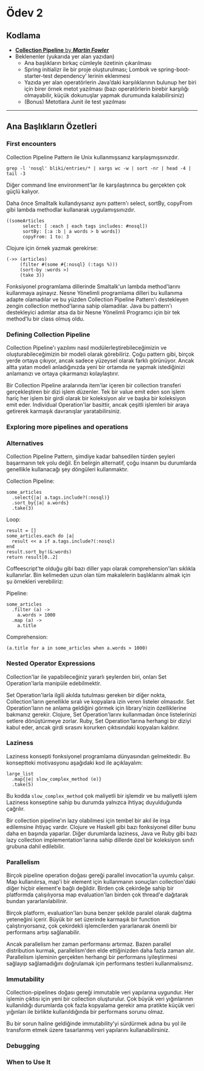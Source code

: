 # Ödev 2

## Kodlama

- [**Collection Pipeline** by ***Martin Fowler***](https://martinfowler.com/articles/collection-pipeline/)
- Beklenenler (yukarıda yer alan yazıdan)
    - Ana başlıkların birkaç cümleyle özetinin çıkarılması
    - Spring initializr ile bir proje oluşturulması; Lombok ve spring-boot-starter-test dependency’ lerinin eklenmesi
    - Yazıda yer alan operatörlerin Java’daki karşılıklarının bulunup her biri için birer örnek metot yazılması (bazı operatörlerin birebir karşılığı olmayabilir, küçük dokunuşlar yapmak durumunda kalabilirsiniz)
    - (Bonus) Metotlara Junit ile test yazılması

---

## Ana Başlıkların Özetleri

### First encounters

Collection Pipeline Pattern ile Unix kullanmışsanız karşılaşmışsınızdır.

```
grep -l 'nosql' bliki/entries/* | xargs wc -w | sort -nr | head -4 | tail -3
```

Diğer command line environment'lar ile karşılaştırınca bu gerçekten çok güçlü kalıyor.

Daha önce Smalltalk kullandıysanız aynı pattern'ı select, sortBy, copyFrom gibi lambda methodlar kullanarak
uygulamışsınızdır.

```
((someArticles 
      select: [ :each | each tags includes: #nosql])
      sortBy: [:a :b | a words > b words]) 
      copyFrom: 1 to: 3
```

Clojure için örnek yazmak gerekirse:

```
(->> (articles)
     (filter #(some #{:nosql} (:tags %)))
     (sort-by :words >)
     (take 3))
```

Fonksiyonel programlama dillerinde Smaltalk'un lambda method'larını kullanmaya aşinayız. Nesne Yönelimli programlama
dilleri bu kullanıma adapte olamadılar ve bu yüzden Collection Pipeline Pattern'ı destekleyen zengin collection
method'larına sahip olamadılar. Java bu pattern'ı destekleyici adımlar atsa da bir Nesne Yönelimli Programcı için
bir tek method'lu bir class olmuş oldu.

### Defining Collection Pipeline

Collection Pipeline'ı yazılımı nasıl modülerleştirebileceğimizin ve oluşturabileceğimizin bir modeli olarak görebiliriz.
Çoğu pattern gibi, birçok yerde ortaya çıkıyor, ancak sadece yüzeysel olarak farklı görünüyor. Ancak altta yatan modeli
anladığınızda yeni bir ortamda ne yapmak istediğinizi anlamanızı ve ortaya çıkarmanızı kolaylaştırır.

Bir Collection Pipeline aralarında item'lar içeren bir collection transferi gerçekleştiren bir dizi işlem düzenler. 
Tek bir value emit eden son işlem hariç her işlem bir girdi olarak bir koleksiyon alır ve başka bir koleksiyon emit 
eder. Individual Operation'lar basittir, ancak çeşitli işlemleri bir araya getirerek karmaşık davranışlar
yaratabilirsiniz.

### Exploring more pipelines and operations

### Alternatives

Collection Pipeline Pattern, şimdiye kadar bahsedilen türden şeyleri başarmanın tek yolu değil. En belirgin alternatif,
çoğu insanın bu durumlarda genellikle kullanacağı şey döngüleri kullanmaktır.

Collection Pipeline:

```
some_articles
  .select{|a| a.tags.include?(:nosql)}
  .sort_by{|a| a.words}
  .take(3)
```

Loop:

```
result = []
some_articles.each do |a|
  result << a if a.tags.include?(:nosql)   
end
result.sort_by!(&:words)
return result[0..2]
```

Coffeescript'te olduğu gibi bazı diller yapı olarak comprehension'ları sıklıkla kullanırlar. Bin kelimeden uzun olan 
tüm makalelerin başlıklarını almak için şu örnekleri verebiliriz:

Pipeline:

```
some_articles
  .filter (a) ->
    a.words > 1000
  .map (a) ->
    a.title
```

Comprehension:

```
(a.title for a in some_articles when a.words > 1000)
```

### Nested Operator Expressions

Collection'lar ile yapabileceğiniz yararlı şeylerden biri, onları Set Operation'larla manipüle edebilmektir.

Set Operation'larla ilgili akılda tutulması gereken bir diğer nokta, Collection'ların genellikle sıralı ve kopyalara
izin veren listeler olmasıdır. Set Operation'ların ne anlama geldiğini görmek için library'nizin özelliklerine bakmanız
gerekir. Clojure, Set Operation'larını kullanmadan önce listelerinizi setlere dönüştürmeye zorlar. Ruby, Set 
Operation'larına herhangi bir diziyi kabul eder, ancak girdi sırasını korurken çıktısındaki kopyaları kaldırır.

### Laziness

Laziness konsepti fonksiyonel programlama dünyasından gelmektedir. Bu konseptteki motivasyonu aşağıdaki kod ile
açıklayalım:

```
large_list
  .map{|e| slow_complex_method (e)}
  .take(5)
```

Bu kodda `slow_complex_method` çok maliyetli bir işlemdir ve bu maliyetli işlem Laziness konseptine sahip bu durumda
yalnızca ihtiyaç duyulduğunda çağrılır.

Bir collection pipeline'ın lazy olabilmesi için tembel bir akıl ile inşa edilemsine ihtiyaç vardır. Clojure ve Haskell
gibi bazı fonksiyonel diller bunu daha en başında yaparlar. Diğer durumlarda laziness, Java ve Ruby gibi bazı lazy 
collection implementation'larına sahip dillerde özel bir koleksiyon sınıfı grubuna dahil edilebilir.

### Parallelism

Birçok pipeline operation doğası gereği parallel invocation'la uyumlu çalışır. Map kullanılırsa, map'i bir element için
kullanmanın sonuçları collection'daki diğer hiçbir element'e bağlı değildir. Birden çok çekirdeğe sahip bir platformda
çalışılıyorsa map evaluation'ları birden çok thread'e dağıtarak bundan yararlanılabilinir.

Birçok platform, evaluation'ları buna benzer şekilde paralel olarak dağıtma yeteneğini içerir. Büyük bir set üzerinde 
karmaşık bir function çalıştırıyorsanız, çok çekirdekli işlemcilerden yararlanarak önemli bir performans artışı 
sağlanabilir.

Ancak parallelism her zaman performansı artırmaz. Bazen parallel distribution kurmak, parallelism'den elde ettiğinizden
daha fazla zaman alır. Parallelism işleminin gerçekten herhangi bir performans iyileştirmesi sağlayıp sağlamadığını
doğrulamak için performans testleri kullanmalısınız. 

### Immutability

Collection-pipelines doğası gereği immutable veri yapılarına uygundur. Her işlemin çıktısı için yeni bir collection 
oluşturulur. Çok büyük veri yığınlarının kullanıldığı durumlarda çok fazla kopyalama gerekir ama pratikte küçük veri
yığınları ile birlikte kullanıldığında bir performans sorunu olmaz.

Bu bir sorun haline geldiğinde immutability'yi sürdürmek adına bu yol ile transform etmek üzere tasarlanmış veri 
yapılarını kullanabilirsiniz.

### Debugging

### When to Use It